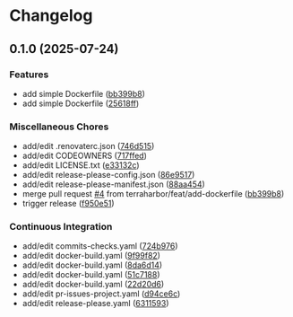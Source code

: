 # Changelog

## 0.1.0 (2025-07-24)


### Features

* add simple Dockerfile ([bb399b8](https://github.com/terraharbor/backend/commit/bb399b8af1ead9999eed95f42dd92ad2e2d2d7a4))
* add simple Dockerfile ([25618ff](https://github.com/terraharbor/backend/commit/25618ff64cd64bd14ad5d235f363bf1334b129d3))


### Miscellaneous Chores

* add/edit .renovaterc.json ([746d515](https://github.com/terraharbor/backend/commit/746d5154ecc602c6bef8c7f2a26c4596d81fad20))
* add/edit CODEOWNERS ([717ffed](https://github.com/terraharbor/backend/commit/717ffed2e4b4f85270fd7ea17cd0570d6f1c711d))
* add/edit LICENSE.txt ([e33132c](https://github.com/terraharbor/backend/commit/e33132c50159b7ce61b5fa089c883a6847e1589d))
* add/edit release-please-config.json ([86e9517](https://github.com/terraharbor/backend/commit/86e95177c3e10b628f9cc149bf4519125f41dd4a))
* add/edit release-please-manifest.json ([88aa454](https://github.com/terraharbor/backend/commit/88aa454e6900427c58fa2661a19b8c9972ffba4d))
* merge pull request [#4](https://github.com/terraharbor/backend/issues/4) from terraharbor/feat/add-dockerfile ([bb399b8](https://github.com/terraharbor/backend/commit/bb399b8af1ead9999eed95f42dd92ad2e2d2d7a4))
* trigger release ([f950e51](https://github.com/terraharbor/backend/commit/f950e51c4eed989d1be5bf1e31b471abd8025c77))


### Continuous Integration

* add/edit commits-checks.yaml ([724b976](https://github.com/terraharbor/backend/commit/724b97680cc38fc96760231de3873f222ce64396))
* add/edit docker-build.yaml ([9f99f82](https://github.com/terraharbor/backend/commit/9f99f8207316169dc5cb3b9eee888fa498f05791))
* add/edit docker-build.yaml ([8da6d14](https://github.com/terraharbor/backend/commit/8da6d14bf0a146e6dbed92349e9fc9bc1d8201e8))
* add/edit docker-build.yaml ([51c7188](https://github.com/terraharbor/backend/commit/51c718866b7b9416ca22dec563bc426d94d849ce))
* add/edit docker-build.yaml ([22d20d6](https://github.com/terraharbor/backend/commit/22d20d63f5f386b265b50b9bd30b16160cc302f9))
* add/edit pr-issues-project.yaml ([d94ce6c](https://github.com/terraharbor/backend/commit/d94ce6ca7dce0cf9cb99e7a58feff00a10f0e0d0))
* add/edit release-please.yaml ([6311593](https://github.com/terraharbor/backend/commit/63115932abb3186919ce8c93129eae286b0589db))
